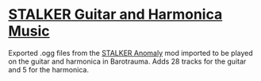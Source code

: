# [STALKER Guitar and Harmonica Music](https://steamcommunity.com/sharedfiles/filedetails/?id=2873107293)

Exported .ogg files from the [STALKER Anomaly](https://www.moddb.com/mods/stalker-anomaly) mod imported to be played on the guitar and harmonica in Barotrauma. Adds 28 tracks for the guitar and 5 for the harmonica.
